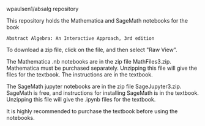 wpaulsen1/absalg repository

This repository holds the Mathematica and SageMath notebooks for the book

    Abstract Algebra: An Interactive Approach, 3rd edition

To download a zip file, click on the file, and then select "Raw View".    

The Mathematica .nb notebooks are in the zip file MathFiles3.zip.  Mathematica 
must be purchased separately.  Unzipping this file will give the files for
the textbook.  The instructions are in the textbook.

The SageMath jupyter notebooks are in the zip file SageJupyter3.zip.  SageMath
is free, and instructions for installing SageMath is in the textbook.  Unzipping
this file will give the .ipynb files for the textbook.

It is highly recommended to purchase the textbook before using the notebooks.
